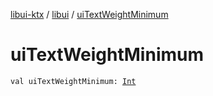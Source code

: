 [libui-ktx](../index.md) / [libui](index.md) / [uiTextWeightMinimum](./ui-text-weight-minimum.md)

# uiTextWeightMinimum

`val uiTextWeightMinimum: `[`Int`](https://kotlinlang.org/api/latest/jvm/stdlib/kotlin/-int/index.html)